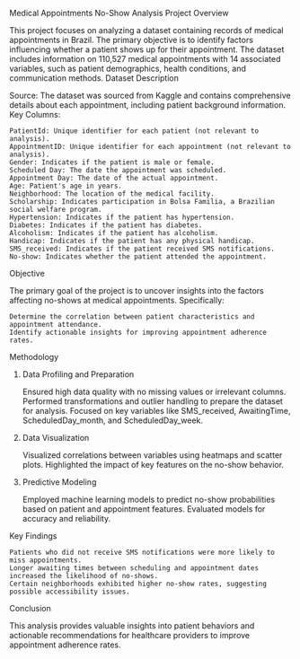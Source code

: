 Medical Appointments No-Show Analysis
Project Overview

This project focuses on analyzing a dataset containing records of medical appointments in Brazil. The primary objective is to identify factors influencing whether a patient shows up for their appointment. The dataset includes information on 110,527 medical appointments with 14 associated variables, such as patient demographics, health conditions, and communication methods.
Dataset Description

Source: The dataset was sourced from Kaggle and contains comprehensive details about each appointment, including patient background information.
Key Columns:

    PatientId: Unique identifier for each patient (not relevant to analysis).
    AppointmentID: Unique identifier for each appointment (not relevant to analysis).
    Gender: Indicates if the patient is male or female.
    Scheduled Day: The date the appointment was scheduled.
    Appointment Day: The date of the actual appointment.
    Age: Patient's age in years.
    Neighborhood: The location of the medical facility.
    Scholarship: Indicates participation in Bolsa Familia, a Brazilian social welfare program.
    Hypertension: Indicates if the patient has hypertension.
    Diabetes: Indicates if the patient has diabetes.
    Alcoholism: Indicates if the patient has alcoholism.
    Handicap: Indicates if the patient has any physical handicap.
    SMS_received: Indicates if the patient received SMS notifications.
    No-show: Indicates whether the patient attended the appointment.

Objective

The primary goal of the project is to uncover insights into the factors affecting no-shows at medical appointments. Specifically:

    Determine the correlation between patient characteristics and appointment attendance.
    Identify actionable insights for improving appointment adherence rates.

Methodology
1. Data Profiling and Preparation

    Ensured high data quality with no missing values or irrelevant columns.
    Performed transformations and outlier handling to prepare the dataset for analysis.
    Focused on key variables like SMS_received, AwaitingTime, ScheduledDay_month, and ScheduledDay_week.

2. Data Visualization

    Visualized correlations between variables using heatmaps and scatter plots.
    Highlighted the impact of key features on the no-show behavior.

3. Predictive Modeling

    Employed machine learning models to predict no-show probabilities based on patient and appointment features.
    Evaluated models for accuracy and reliability.

Key Findings

    Patients who did not receive SMS notifications were more likely to miss appointments.
    Longer awaiting times between scheduling and appointment dates increased the likelihood of no-shows.
    Certain neighborhoods exhibited higher no-show rates, suggesting possible accessibility issues.

Conclusion

This analysis provides valuable insights into patient behaviors and actionable recommendations for healthcare providers to improve appointment adherence rates.
